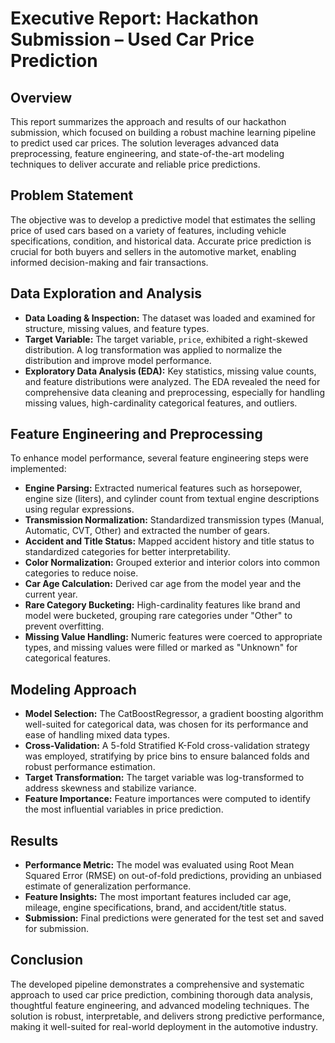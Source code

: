 # Executive Report: Hackathon Submission – Used Car Price Prediction

## Overview

This report summarizes the approach and results of our hackathon submission, which focused on building a robust machine learning pipeline to predict used car prices. The solution leverages advanced data preprocessing, feature engineering, and state-of-the-art modeling techniques to deliver accurate and reliable price predictions.

## Problem Statement

The objective was to develop a predictive model that estimates the selling price of used cars based on a variety of features, including vehicle specifications, condition, and historical data. Accurate price prediction is crucial for both buyers and sellers in the automotive market, enabling informed decision-making and fair transactions.

## Data Exploration and Analysis

- **Data Loading & Inspection:** The dataset was loaded and examined for structure, missing values, and feature types.
- **Target Variable:** The target variable, `price`, exhibited a right-skewed distribution. A log transformation was applied to normalize the distribution and improve model performance.
- **Exploratory Data Analysis (EDA):** Key statistics, missing value counts, and feature distributions were analyzed. The EDA revealed the need for comprehensive data cleaning and preprocessing, especially for handling missing values, high-cardinality categorical features, and outliers.

## Feature Engineering and Preprocessing

To enhance model performance, several feature engineering steps were implemented:

- **Engine Parsing:** Extracted numerical features such as horsepower, engine size (liters), and cylinder count from textual engine descriptions using regular expressions.
- **Transmission Normalization:** Standardized transmission types (Manual, Automatic, CVT, Other) and extracted the number of gears.
- **Accident and Title Status:** Mapped accident history and title status to standardized categories for better interpretability.
- **Color Normalization:** Grouped exterior and interior colors into common categories to reduce noise.
- **Car Age Calculation:** Derived car age from the model year and the current year.
- **Rare Category Bucketing:** High-cardinality features like brand and model were bucketed, grouping rare categories under "Other" to prevent overfitting.
- **Missing Value Handling:** Numeric features were coerced to appropriate types, and missing values were filled or marked as "Unknown" for categorical features.

## Modeling Approach

- **Model Selection:** The CatBoostRegressor, a gradient boosting algorithm well-suited for categorical data, was chosen for its performance and ease of handling mixed data types.
- **Cross-Validation:** A 5-fold Stratified K-Fold cross-validation strategy was employed, stratifying by price bins to ensure balanced folds and robust performance estimation.
- **Target Transformation:** The target variable was log-transformed to address skewness and stabilize variance.
- **Feature Importance:** Feature importances were computed to identify the most influential variables in price prediction.

## Results

- **Performance Metric:** The model was evaluated using Root Mean Squared Error (RMSE) on out-of-fold predictions, providing an unbiased estimate of generalization performance.
- **Feature Insights:** The most important features included car age, mileage, engine specifications, brand, and accident/title status.
- **Submission:** Final predictions were generated for the test set and saved for submission.

## Conclusion

The developed pipeline demonstrates a comprehensive and systematic approach to used car price prediction, combining thorough data analysis, thoughtful feature engineering, and advanced modeling techniques. The solution is robust, interpretable, and delivers strong predictive performance, making it well-suited for real-world deployment in the automotive industry.
